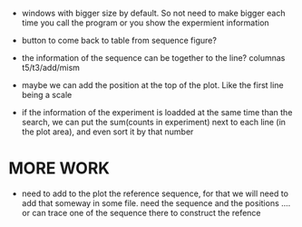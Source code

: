 * windows with bigger size by default. So not need to make bigger each time you call the program or you show the expermient information

* button to come back to table from sequence figure?

* the information of the sequence can be together to the line? columnas t5/t3/add/mism 

* maybe we can add the position at the top of the plot. Like the first line being a scale

* if the information of the experiment is loadded at the same time than the search, we can put the sum(counts in experiment) next to each line (in the plot area), and even sort it by that number

# MORE WORK

* need to add to the plot the reference sequence, for that we will need to add that someway in some file. need the sequence and the positions .... or can trace one of the sequence there to construct the refence
